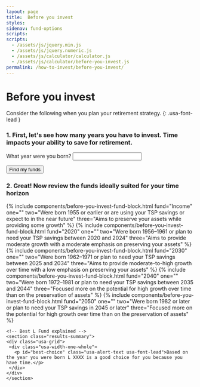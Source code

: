 ```yaml
---
layout: page
title:  Before you invest
styles:
sidenav: fund-options
scripts:
scripts:
  - /assets/js/jquery.min.js
  - /assets/js/jquery.numeric.js
  - /assets/js/calculator/calculator.js
  - /assets/js/calculator/before-you-invest.js
permalink: /how-to-invest/before-you-invest/
---
```


# Before you invest

Consider the following when you plan your retirement strategy.
{: .usa-font-lead }

<!-- STEP 1 -->

<div class="before-you-invest-tool step1" id="enter-birthdate">
  <h3 class="step-title"><span>1.</span> First, let's see how many years you have to invest. Time impacts your ability to save for retirement.</h3>
  <label for="year-born">What year were you born?</label>
  <input id="year-born" name="year-born" type="text" class="positiveinteger">
</div>
<p><button onclick="checkYearBorn(1);" class="usa-btn-primary">Find my funds</button></p>

<!-- STEP 2 -->

<div class="before-you-invest-tool">
  <div class="step2" id="review-funds">
    <h3 class="step-title"><span>2.</span> Great! Now review the funds ideally suited for your time horizon</h3>
    <div class="usa-grid-full">
{% include components/before-you-invest-fund-block.html fund="Income"
  one=""
  two="Were born 1955 or earlier or are using your TSP savings or expect to in the near future"
  three="Aims to preserve your assets while providing some growth"
%}
{% include components/before-you-invest-fund-block.html fund="2020"
  one=""
  two="Were born 1956&ndash;1961 or plan to need your TSP savings between 2020 and 2024"
  three="Aims to provide moderate growth with a moderate emphasis on preserving your assets"
%}
{% include components/before-you-invest-fund-block.html fund="2030"
  one=""
  two="Were born 1962&ndash;1971 or plan to need your TSP savings between 2025 and 2034"
  three="Aims to provide moderate-to-high growth over time with a low emphasis on preserving your assets"
%}
{% include components/before-you-invest-fund-block.html fund="2040"
  one=""
  two="Were born 1972&ndash;1981 or plan to need your TSP savings between 2035 and 2044"
  three="Focused more on the potential for high growth over time than on the preservation of assets"
%}
{% include components/before-you-invest-fund-block.html fund="2050"
  one=""
  two="Were born 1982 or later or plan to need your TSP savings in 2045 or later"
  three="Focused more on the potential for high growth over time than on the preservation of assets"
%}
    </div>

    <!-- Best L Fund explained -->
    <section class="results-summary">
    <div class="usa-grid">
     <div class="usa-width-one-whole">
       <p id="best-choice" class="usa-alert-text usa-font-lead">Based on the year you were born L XXXX is a good choice for you because you have time.</p>
     </div>
    </div>
    </section>

  </div>
</div>
